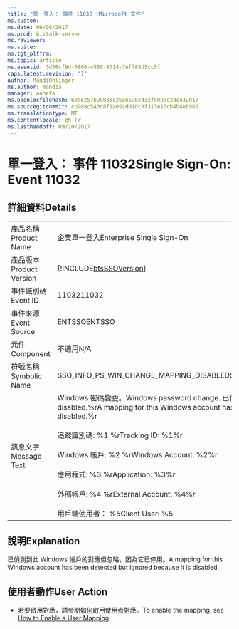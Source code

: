 ```yaml
---
title: "單一登入： 事件 11032 |Microsoft 文件"
ms.custom: 
ms.date: 06/08/2017
ms.prod: biztalk-server
ms.reviewer: 
ms.suite: 
ms.tgt_pltfrm: 
ms.topic: article
ms.assetid: 3d58cf9d-6806-4580-8014-7eff88d5cc5f
caps.latest.revision: "7"
author: MandiOhlinger
ms.author: mandia
manager: anneta
ms.openlocfilehash: 60a6257b9088bc26a6598e432fd098d2de432017
ms.sourcegitcommit: cb908c540d8f1a692d01dc8f313e16cb4b4e696d
ms.translationtype: MT
ms.contentlocale: zh-TW
ms.lasthandoff: 09/20/2017
---
```

# <a name="single-sign-on-event-11032"></a><span data-ttu-id="89acb-102">單一登入： 事件 11032</span><span class="sxs-lookup"><span data-stu-id="89acb-102">Single Sign-On: Event 11032</span></span>
## <a name="details"></a><span data-ttu-id="89acb-103">詳細資料</span><span class="sxs-lookup"><span data-stu-id="89acb-103">Details</span></span>  
  
|||  
|-|-|  
|<span data-ttu-id="89acb-104">產品名稱</span><span class="sxs-lookup"><span data-stu-id="89acb-104">Product Name</span></span>|<span data-ttu-id="89acb-105">企業單一登入</span><span class="sxs-lookup"><span data-stu-id="89acb-105">Enterprise Single Sign-On</span></span>|  
|<span data-ttu-id="89acb-106">產品版本</span><span class="sxs-lookup"><span data-stu-id="89acb-106">Product Version</span></span>|[!INCLUDE[btsSSOVersion](../includes/btsssoversion-md.md)]|  
|<span data-ttu-id="89acb-107">事件識別碼</span><span class="sxs-lookup"><span data-stu-id="89acb-107">Event ID</span></span>|<span data-ttu-id="89acb-108">11032</span><span class="sxs-lookup"><span data-stu-id="89acb-108">11032</span></span>|  
|<span data-ttu-id="89acb-109">事件來源</span><span class="sxs-lookup"><span data-stu-id="89acb-109">Event Source</span></span>|<span data-ttu-id="89acb-110">ENTSSO</span><span class="sxs-lookup"><span data-stu-id="89acb-110">ENTSSO</span></span>|  
|<span data-ttu-id="89acb-111">元件</span><span class="sxs-lookup"><span data-stu-id="89acb-111">Component</span></span>|<span data-ttu-id="89acb-112">不適用</span><span class="sxs-lookup"><span data-stu-id="89acb-112">N/A</span></span>|  
|<span data-ttu-id="89acb-113">符號名稱</span><span class="sxs-lookup"><span data-stu-id="89acb-113">Symbolic Name</span></span>|<span data-ttu-id="89acb-114">SSO_INFO_PS_WIN_CHANGE_MAPPING_DISABLED</span><span class="sxs-lookup"><span data-stu-id="89acb-114">SSO_INFO_PS_WIN_CHANGE_MAPPING_DISABLED</span></span>|  
|<span data-ttu-id="89acb-115">訊息文字</span><span class="sxs-lookup"><span data-stu-id="89acb-115">Message Text</span></span>|<span data-ttu-id="89acb-116">Windows 密碼變更。</span><span class="sxs-lookup"><span data-stu-id="89acb-116">Windows password change.</span></span> <span data-ttu-id="89acb-117">已偵測到此 Windows 帳戶的對應，但忽略，因為它已 disabled.%r</span><span class="sxs-lookup"><span data-stu-id="89acb-117">A mapping for this Windows account has been detected but ignored because it is disabled.%r</span></span><br /><br /> <span data-ttu-id="89acb-118">追蹤識別碼: %1 %r</span><span class="sxs-lookup"><span data-stu-id="89acb-118">Tracking ID: %1%r</span></span><br /><br /> <span data-ttu-id="89acb-119">Windows 帳戶: %2 %r</span><span class="sxs-lookup"><span data-stu-id="89acb-119">Windows Account: %2%r</span></span><br /><br /> <span data-ttu-id="89acb-120">應用程式: %3 %r</span><span class="sxs-lookup"><span data-stu-id="89acb-120">Application: %3%r</span></span><br /><br /> <span data-ttu-id="89acb-121">外部帳戶: %4 %r</span><span class="sxs-lookup"><span data-stu-id="89acb-121">External Account: %4%r</span></span><br /><br /> <span data-ttu-id="89acb-122">用戶端使用者： %5</span><span class="sxs-lookup"><span data-stu-id="89acb-122">Client User: %5</span></span>|  
  
## <a name="explanation"></a><span data-ttu-id="89acb-123">說明</span><span class="sxs-lookup"><span data-stu-id="89acb-123">Explanation</span></span>  
 <span data-ttu-id="89acb-124">已偵測到此 Windows 帳戶的對應但忽略，因為它已停用。</span><span class="sxs-lookup"><span data-stu-id="89acb-124">A mapping for this Windows account has been detected but ignored because it is disabled.</span></span>  
  
## <a name="user-action"></a><span data-ttu-id="89acb-125">使用者動作</span><span class="sxs-lookup"><span data-stu-id="89acb-125">User Action</span></span>  
  
-   <span data-ttu-id="89acb-126">若要啟用對應，請參閱[如何啟用使用者對應](../core/how-to-enable-a-user-mapping.md)。</span><span class="sxs-lookup"><span data-stu-id="89acb-126">To enable the mapping, see [How to Enable a User Mapping](../core/how-to-enable-a-user-mapping.md).</span></span>